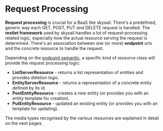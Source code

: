 # Request Processing

**Request processing** is crucial for a BaaS like skysail. There's a predefined, generic way each GET, POST, PUT and DELETE request is handled. The **restlet framework** used by skysail handles a lot of request-processing related logic, especially how the actual resource serving the request is determined. There's an association between one \(or more\) **endpoint** urls and the concrete resource to handle the request.

Depending on the [endpoint semantic](/conventions.md), a specific kind of resource class will provide the request processing logic:

* **ListServerResource** - returns a list representation of entities and provides deletion logic.
* **EntityServerResource** - returns a representation of a concrete entity defined by its id.
* **PostEntityResource** - creates a new entity \(or provides you with an entity template for creation\).
* **PutEntityResource** - updated an existing entity \(or provides you with an template for updating\).

The media types recognised by the various resources are explained in detail on the next pages.



